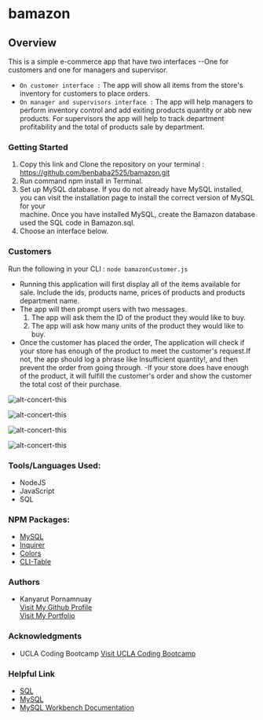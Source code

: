 # bamazon

## Overview

This is a simple e-commerce app that have two interfaces --One for customers and one for managers and supervisor.
* `On customer interface :` The app will show all items from the store's inventory for customers to place orders.
* `On manager and supervisors interface :` The app will help managers to perform inventory control and add exiting products quantity or abb new products. For supervisors the app will help to track department profitability and the total of products sale by department.

### Getting Started

1. Copy this link and Clone the repository on your terminal : <a href="https://github.com/benbaba2525/bamazon.git">  https://github.com/benbaba2525/bamazon.git</a>
2. Run command npm install in Terminal.
3. Set up MySQL database. If you do not already have MySQL installed, you can visit the installation page to install the correct version of MySQL for your    
   machine. Once you have installed MySQL, create the Bamazon database used the SQL code in Bamazon.sql.
4. Choose an interface below.

### Customers
Run the following in your CLI : `node bamazonCustomer.js`

- Running this application will first display all of the items available for sale. Include the ids, products name,  prices of products and products department name.
- The app will then prompt users with two messages.
  1. The app will ask them the ID of the product they would like to buy.
  2. The app will ask how many units of the product they would like to buy.
- Once the customer has placed the order, The application will check if your store has enough of the product to meet the customer's request.If not, the app should log a phrase like Insufficient quantity!, and then prevent the order from going through.
-If your store does have enough of the product, it will fulfill the customer's order and show the customer the total cost of their purchase.



![alt-concert-this](https://github.com/benbaba2525/bamazon/blob/master/Gif/customerOrder.gif)


![alt-concert-this](https://github.com/benbaba2525/bamazon/blob/master/Gif/managerView.gif)


![alt-concert-this](https://github.com/benbaba2525/bamazon/blob/master/Gif/addQty.gif)

![alt-concert-this](https://github.com/benbaba2525/bamazon/blob/master/Gif/addNew.gif)

### Tools/Languages Used:
 - NodeJS
 - JavaScript
 - SQL


### NPM Packages:
- <a href="https://www.npmjs.com/package/mysql">MySQL</a>
- <a href="https://www.npmjs.com/package/inquirer">Inquirer</a>
- <a target="_blank" rel="nofollow" href="https://www.npmjs.com/package/colors">Colors</a>
- <a target="_blank" rel="nofollow" href=" https://www.npmjs.com/package/cli-table">CLI-Table</a>


### Authors
  - Kanyarut Pornamnuay
  <br><a target="_blank" rel="nofollow" href="https://github.com/benbaba2525">Visit My Github Profile</a>
  <br><a target="_blank" rel="nofollow" href="https://benbaba2525.github.io/My-Portfolio/">Visit My Portfolio</a>


### Acknowledgments
  - UCLA Coding Bootcamp   <a target="_blank" rel="nofollow" href="https://bootcamp.uclaextension.edu/coding/">Visit UCLA Coding Bootcamp</a>

### Helpful Link

  - <a target="_blank" rel="nofollow" href="https://en.wikipedia.org/wiki/SQL">SQL</a>
  - <a target="_blank" rel="nofollow" href="https://en.wikipedia.org/wiki/MySQL">MySQL</a>
  - <a target="_blank" rel="nofollow" href="https://dev.mysql.com/doc/workbench/en/">MySQL Workbench Documentation</a>



 
 
  
  
  
